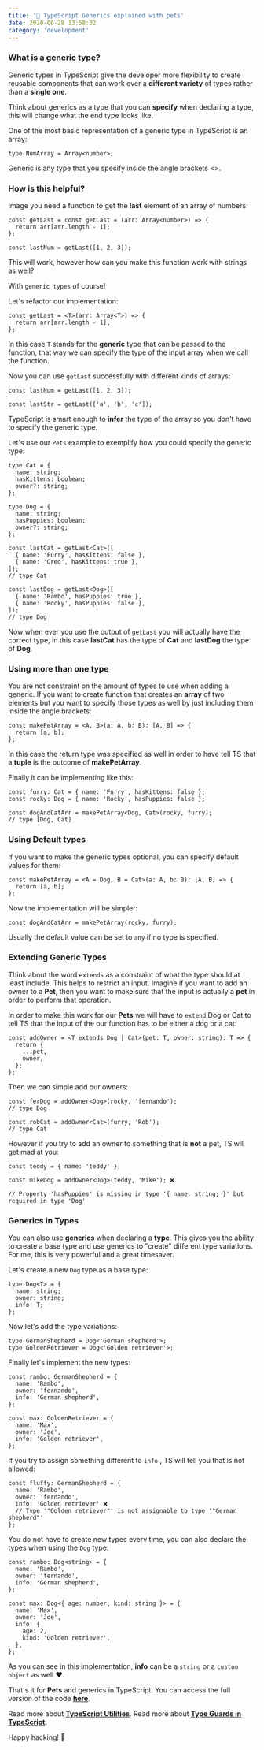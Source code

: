 ```yaml
---
title: '🐺 TypeScript Generics explained with pets'
date: 2020-06-28 13:58:32
category: 'development'
---
```


### What is a generic type?

Generic types in TypeScript give the developer more flexibility to create reusable components that can work over a **different variety** of types rather than a **single one**.

Think about generics as a type that you can **specify** when declaring a type, this will change what the end type looks like.

One of the most basic representation of a generic type in TypeScript is an array:

```tsx
type NumArray = Array<number>;
```

Generic is any type that you specify inside the angle brackets <>.

### How is this helpful?

Image you need a function to get the **last** element of an array of numbers:

```tsx
const getLast = const getLast = (arr: Array<number>) => {
  return arr[arr.length - 1];
};

const lastNum = getLast([1, 2, 3]);
```

This will work, however how can you make this function work with strings as well?

With `generic types` of course!

Let's refactor our implementation:

```tsx
const getLast = <T>(arr: Array<T>) => {
  return arr[arr.length - 1];
};
```

In this case `T` stands for the **generic** type that can be passed to the function, that way we can specify the type of the input array when we call the function.

Now you can use `getLast` successfully with different kinds of arrays:

```tsx
const lastNum = getLast([1, 2, 3]);

const lastStr = getLast(['a', 'b', 'c']);
```

TypeScript is smart enough to **infer** the type of the array so you don't have to specify the generic type.

Let's use our `Pets` example to exemplify how you could specify the generic type:

```tsx
type Cat = {
  name: string;
  hasKittens: boolean;
  owner?: string;
};

type Dog = {
  name: string;
  hasPuppies: boolean;
  owner?: string;
};

const lastCat = getLast<Cat>([
  { name: 'Furry', hasKittens: false },
  { name: 'Oreo', hasKittens: true },
]);
// type Cat

const lastDog = getLast<Dog>([
  { name: 'Rambo', hasPuppies: true },
  { name: 'Rocky', hasPuppies: false },
]);
// type Dog
```

Now when ever you use the output of `getLast` you will actually have the correct type, in this case **lastCat** has the type of **Cat** and **lastDog** the type of **Dog**.

### Using more than one type

You are not constraint on the amount of types to use when adding a generic. If you want to create function that creates an **array** of two elements but you want to specify those types as well by just including them inside the angle brackets:

```tsx
const makePetArray = <A, B>(a: A, b: B): [A, B] => {
  return [a, b];
};
```

In this case the return type was specified as well in order to have tell TS that a **tuple** is the outcome of **makePetArray**.

Finally it can be implementing like this:

```tsx
const furry: Cat = { name: 'Furry', hasKittens: false };
const rocky: Dog = { name: 'Rocky', hasPuppies: false };

const dogAndCatArr = makePetArray<Dog, Cat>(rocky, furry);
// type [Dog, Cat]
```

### Using Default types

If you want to make the generic types optional, you can specify default values for them:

```tsx
const makePetArray = <A = Dog, B = Cat>(a: A, b: B): [A, B] => {
  return [a, b];
};
```

Now the implementation will be simpler:

```tsx
const dogAndCatArr = makePetArray(rocky, furry);
```

Usually the default value can be set to `any` if no type is specified.

### Extending Generic Types

Think about the word `extends` as a constraint of what the type should at least include. This helps to restrict an input.
Imagine if you want to add an owner to a **Pet**, then you want to make sure that the input is actually a **pet** in order to perform that operation.

In order to make this work for our **Pets** we will have to `extend` Dog or Cat to tell TS that the input of the our function has to be either a dog or a cat:

```tsx
const addOwner = <T extends Dog | Cat>(pet: T, owner: string): T => {
  return {
    ...pet,
    owner,
  };
};
```

Then we can simple add our owners:

```tsx
const ferDog = addOwner<Dog>(rocky, 'fernando');
// type Dog

const robCat = addOwner<Cat>(furry, 'Rob');
// type Cat
```

However if you try to add an owner to something that is **not** a pet, TS will get mad at you:

```tsx
const teddy = { name: 'teddy' };

const mikeDog = addOwner<Dog>(teddy, 'Mike'); ❌

// Property 'hasPuppies' is missing in type '{ name: string; }' but required in type 'Dog'
```

### Generics in Types

You can also use **generics** when declaring a **type**. This gives you the ability to create a base type and use generics to "create" different type variations. For me, this is very powerful and a great timesaver.

Let's create a new `Dog` type as a base type:

```tsx
type Dog<T> = {
  name: string;
  owner: string;
  info: T;
};
```

Now let's add the type variations:

```tsx
type GermanShepherd = Dog<'German shepherd'>;
type GoldenRetriever = Dog<'Golden retriever'>;
```

Finally let's implement the new types:

```tsx
const rambo: GermanShepherd = {
  name: 'Rambo',
  owner: 'fernando',
  info: 'German shepherd',
};

const max: GoldenRetriever = {
  name: 'Max',
  owner: 'Joe',
  info: 'Golden retriever',
};
```

If you try to assign something different to `info` , TS will tell you that is not allowed:

```tsx
const fluffy: GermanShepherd = {
  name: 'Rambo',
  owner: 'fernando',
  info: 'Golden retriever' ❌
  // Type '"Golden retriever"' is not assignable to type '"German shepherd"'
};
```

You do not have to create new types every time, you can also declare the types when using the `Dog` type:

```tsx
const rambo: Dog<string> = {
  name: 'Rambo',
  owner: 'fernando',
  info: 'German shepherd',
};

const max: Dog<{ age: number; kind: string }> = {
  name: 'Max',
  owner: 'Joe',
  info: {
    age: 2,
    kind: 'Golden retriever',
  },
};
```

As you can see in this implementation, **info** can be a `string` or a `custom object` as well ❤️.

That's it for **Pets** and generics in TypeScript.
You can access the full version of the code <ins>**[here](https://codesandbox.io/s/generic-types-zvivb)**</ins>.

Read more about <ins>**[TypeScript Utilities](https://madd.dev/development/typescript_utilities/)**</ins>.
Read more about <ins>**[Type Guards in TypeScript](https://madd.dev/development/handling_union_types_with_type_guards/)**</ins>.

Happy hacking! 👻

